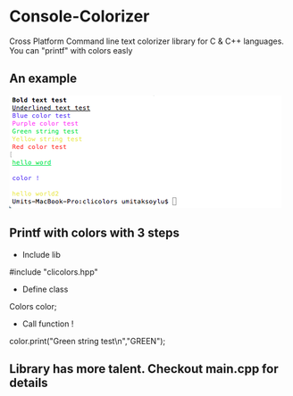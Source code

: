 # Console-Colorizer
Cross Platform Command line text colorizer library for C &amp; C++ languages. You can "printf" with colors easly 

## An example 
![alt text](https://github.com/Aksoylu/Console-Colorizer/blob/master/example.png)

## Printf with colors with 3 steps

* Include lib

 #include "clicolors.hpp"

* Define class
 
 Colors color;

* Call function !

color.print("Green string test\n","GREEN");

## Library has more talent. Checkout main.cpp for details
